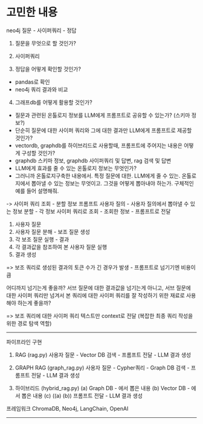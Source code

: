 # 고민한 내용

neo4j
질문 - 사이퍼쿼리 - 정답

1. 질문을 무엇으로 할 것인가?

2. 사이퍼쿼리

3. 정답을 어떻게 확인할 것인가?
- pandas로 확인
- neo4j 쿼리 결과와 비교

4. 그래프db를 어떻게 활용할 것인가?
- 질문과 관련된 온톨로지 정보를 LLM에게 프롬프트로 공유할 수 있는가? (스키마 정보?)
- 단순히 질문에 대한 사이퍼 쿼리와 그에 대한 결과만 LLM에게 프롬프트로 제공할 것인가?
- vectordb, graphdb를 하이브리드로 사용할때, 프롬프트에 주어지는 내용은 어떻게 구성할 것인가?
- graphdb 스키마 정보, graphdb 사이퍼쿼리 및 답변, rag 검색 및 답변
- LLM에게 효과를 줄 수 있는 온톨로지 정보는 무엇인가?
- 그러니까 온톨로지구축한 내용에서. 특정 질문에 대한. LLM에게 줄 수 있는. 온톨로지에서 뽑아낼 수 있는 정보는 무엇이고. 그것을 어떻게 뽑아내야 하는가. 구체적인 예를 들어 설명해줘.

->
사이퍼 쿼리 조회 - 분할 정보 프롬프트
사용자 질의 - 사용자 질의에서 뽑아낼 수 있는 정보 분할 - 각 정보 사이퍼 쿼리로 조회 - 조회한 정보 - 프롬프트로 전달

1. 사용자 질문
2. 사용자 질문 분해 - 보조 질문 생성
3. 각 보조 질문 실행 - 결과
4. 각 결과값을 참조하여 본 사용자 질문 실행
5. 결과 생성

=> 
보조 쿼리로 생성된 결과의 토큰 수가 긴 경우가 발생 - 프롬프트로 넘기기엔 비용이 큼

어디까지 넘기는게 좋을까?
서브 질문에 대한 결과값을 넘기는게 아니고,
서브 질문에 대한 사이퍼 쿼리만 넘겨서
본 쿼리에 대한 사이퍼 쿼리를 잘 작성하기 위한 재료로 사용해야 하는게 좋을까?

=>
보조 쿼리에 대한 사이퍼 쿼리 텍스트만 context로 전달
(복잡한 최종 쿼리 작성을 위한 경로 탐색 역할)


---

파이프라인 구현
1. RAG (rag.py)
사용자 질문 - Vector DB 검색 - 프롬프트 전달 - LLM 결과 생성

2. GRAPH RAG (graph_rag.py)
사용자 질문 - Cypher쿼리 - Graph DB 검색 - 프롬프트 전달 - LLM 결과 생성

3. 하이브리드 (hybrid_rag.py)
(a) Graph DB - 에서 뽑은 내용 
(b) Vector DB - 에서 뽑은 내용 
(c) ((a) (b)) 프롬프트 전달 - LLM 결과 생성


프레임워크
ChromaDB, Neo4j, LangChain, OpenAI

---


